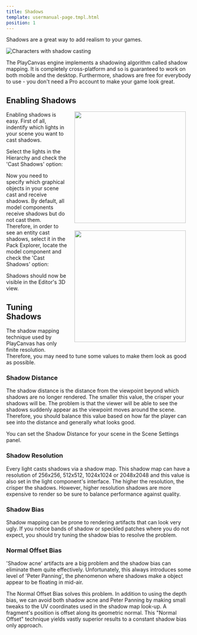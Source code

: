 ```yaml
---
title: Shadows
template: usermanual-page.tmpl.html
position: 1
---
```


Shadows are a great way to add realism to your games.

![Characters with shadow casting][1]

The PlayCanvas engine implements a shadowing algorithm called shadow mapping. It is completely cross-platform and so is guaranteed to work on both mobile and the desktop. Furthermore, shadows are free for everybody to use - you don't need a Pro account to make your game look great.

## Enabling Shadows

<img src="/images/user-manual/components/component-light-directional.jpg" style="width: 300px; float: right; padding: 20px; padding-top: 0px;"/>

Enabling shadows is easy. First of all, indentify which lights in your scene you want to cast shadows.

Select the lights in the Hierarchy and check the 'Cast Shadows' option:

<img src="/images/user-manual/components/component-model.jpg" style="width: 300px; float: right; padding: 20px; padding-top: 0px;"/>

Now you need to specify which graphical objects in your scene cast and receive shadows. By default, all model components receive shadows but do not cast them. Therefore, in order to see an entity cast shadows, select it in the Pack Explorer, locate the model component and check the 'Cast Shadows' option:

Shadows should now be visible in the Editor's 3D view.

## Tuning Shadows

The shadow mapping technique used by PlayCanvas has only finite resolution. Therefore, you may need to tune some values to make them look as good as possible.

### Shadow Distance

The shadow distance is the distance from the viewpoint beyond which shadows are no longer rendered. The smaller this value, the crisper your shadows will be. The problem is that the viewer will be able to see the shadows suddenly appear as the viewpoint moves around the scene. Therefore, you should balance this value based on how far the player can see into the distance and generally what looks good.

You can set the Shadow Distance for your scene in the Scene Settings panel.

### Shadow Resolution

Every light casts shadows via a shadow map. This shadow map can have a resolution of 256x256, 512x512, 1024x1024 or 2048x2048 and this value is also set in the light component's interface. The higher the resolution, the crisper the shadows. However, higher resolution shadows are more expensive to render so be sure to balance performance against quality.

### Shadow Bias

Shadow mapping can be prone to rendering artifacts that can look very ugly. If you notice bands of shadow or speckled patches where you do not expect, you should try tuning the shadow bias to resolve the problem.

### Normal Offset Bias

'Shadow acne' artifacts are a big problem and the shadow bias can eliminate them quite effectively. Unfortunately, this always introduces some level of 'Peter Panning', the phenomenon where shadows make a object appear to be floating in mid-air.

The Normal Offset Bias solves this problem. In addition to using the depth bias, we can avoid both shadow acne and Peter Panning by making small tweaks to the UV coordinates used in the shadow map look-up. A fragment's position is offset along its geometric normal. This "Normal Offset" technique yields vastly superior results to a constant shadow bias only approach.

[1]: /images/user-manual/graphics/shadows/doom3_shadows.jpg
